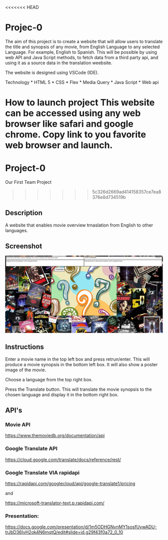 <<<<<<< HEAD
# Projec-0
The aim of this project is to create a website that will allow users to translate the title and synopsis of any movie, from English Language
to any selected Language. For example,  English to Spanish. This will be possible by using web API and Java Script methods, to fetch data from
a third party api, and using it as a source data in the translation weebsite.

The website is designed using VSCode (IDE).

Technology
    * HTML 5
    * CSS
    * Flex
    * Media Query
    * Java Script
    * Web api

How to launch project
    This website can be accessed using any web browser like safari and google chrome.
    Copy link to you favorite web browser and launch.
=======
# Project-0
Our First Team Project
>>>>>>> 5c326d2669ad414158357ce7ea8376e8d734519b

## Description
A website that enables movie overview trnaslation from English to other languages.

## Screenshot
![](/assets/screen.png)

## Instructions

Enter a movie name in the top left box and press retrun/enter.  This will produce a movie synopsis in the bottom left box.  It will also show a poster image of the movie.

Choose a language from the top right box.  

Press the Translate button.  This will translate the movie synopsis to the chosen language and display it in the bottom right box.

## API's

### Movie API
https://www.themoviedb.org/documentation/api

### Google Translate API
https://cloud.google.com/translate/docs/reference/rest/

### Google Translate VIA rapidapi
https://rapidapi.com/googlecloud/api/google-translate1/pricing

and

https://microsoft-translator-text.p.rapidapi.com/

### Presentation:
https://docs.google.com/presentation/d/1m5ODHGNvnMY1sosfUywADU-trJbD36lvH2ok4N6mqtQ/edit#slide=id.g29f43f0a72_0_10
